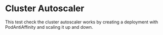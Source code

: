 # Cluster Autoscaler

This test check the cluster autoscaler works by creating a deployment with PodAntiAffinity and scaling it up and down.

